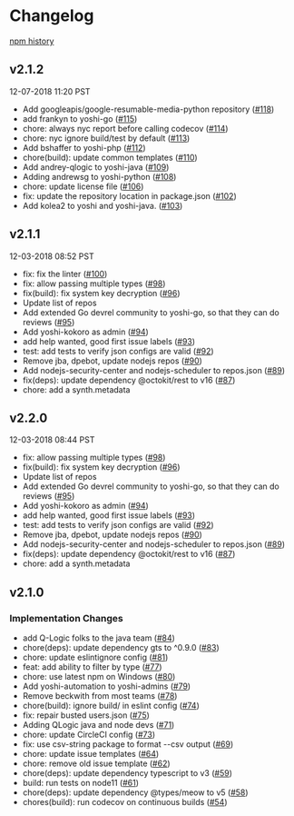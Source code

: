 # Changelog

[npm history][1]

[1]: https://www.npmjs.com/package/@justinbeckwith/sloth?activeTab=versions

## v2.1.2

12-07-2018 11:20 PST

- Add googleapis/google-resumable-media-python repository ([#118](https://github.com/googleapis/sloth/pull/118))
- add frankyn to yoshi-go ([#115](https://github.com/googleapis/sloth/pull/115))
- chore: always nyc report before calling codecov ([#114](https://github.com/googleapis/sloth/pull/114))
- chore: nyc ignore build/test by default ([#113](https://github.com/googleapis/sloth/pull/113))
- Add bshaffer to yoshi-php ([#112](https://github.com/googleapis/sloth/pull/112))
- chore(build): update common templates ([#110](https://github.com/googleapis/sloth/pull/110))
- Add andrey-qlogic to yoshi-java ([#109](https://github.com/googleapis/sloth/pull/109))
- Adding andrewsg to yoshi-python ([#108](https://github.com/googleapis/sloth/pull/108))
- chore: update license file ([#106](https://github.com/googleapis/sloth/pull/106))
- fix: update the repository location in package.json ([#102](https://github.com/googleapis/sloth/pull/102))
- Add kolea2 to yoshi and yoshi-java. ([#103](https://github.com/googleapis/sloth/pull/103))

## v2.1.1

12-03-2018 08:52 PST

- fix: fix the linter ([#100](https://github.com/googleapis/sloth/pull/100))
- fix: allow passing multiple types ([#98](https://github.com/googleapis/sloth/pull/98))
- fix(build): fix system key decryption ([#96](https://github.com/googleapis/sloth/pull/96))
- Update list of repos
- Add extended Go devrel community to yoshi-go, so that they can do reviews ([#95](https://github.com/googleapis/sloth/pull/95))
- Add yoshi-kokoro as admin ([#94](https://github.com/googleapis/sloth/pull/94))
- add help wanted, good first issue labels ([#93](https://github.com/googleapis/sloth/pull/93))
- test: add tests to verify json configs are valid ([#92](https://github.com/googleapis/sloth/pull/92))
- Remove jba, dpebot, update nodejs repos ([#90](https://github.com/googleapis/sloth/pull/90))
- Add nodejs-security-center and nodejs-scheduler to repos.json ([#89](https://github.com/googleapis/sloth/pull/89))
- fix(deps): update dependency @octokit/rest to v16 ([#87](https://github.com/googleapis/sloth/pull/87))
- chore: add a synth.metadata

## v2.2.0

12-03-2018 08:44 PST

- fix: allow passing multiple types ([#98](https://github.com/googleapis/sloth/pull/98))
- fix(build): fix system key decryption ([#96](https://github.com/googleapis/sloth/pull/96))
- Update list of repos
- Add extended Go devrel community to yoshi-go, so that they can do reviews ([#95](https://github.com/googleapis/sloth/pull/95))
- Add yoshi-kokoro as admin ([#94](https://github.com/googleapis/sloth/pull/94))
- add help wanted, good first issue labels ([#93](https://github.com/googleapis/sloth/pull/93))
- test: add tests to verify json configs are valid ([#92](https://github.com/googleapis/sloth/pull/92))
- Remove jba, dpebot, update nodejs repos ([#90](https://github.com/googleapis/sloth/pull/90))
- Add nodejs-security-center and nodejs-scheduler to repos.json ([#89](https://github.com/googleapis/sloth/pull/89))
- fix(deps): update dependency @octokit/rest to v16 ([#87](https://github.com/googleapis/sloth/pull/87))
- chore: add a synth.metadata

## v2.1.0

### Implementation Changes
- add Q-Logic folks to the java team ([#84](https://github.com/GoogleCloudPlatform/sloth/pull/84))
- chore(deps): update dependency gts to ^0.9.0 ([#83](https://github.com/GoogleCloudPlatform/sloth/pull/83))
- chore: update eslintignore config ([#81](https://github.com/GoogleCloudPlatform/sloth/pull/81))
- feat: add ability to filter by type ([#77](https://github.com/GoogleCloudPlatform/sloth/pull/77))
- chore: use latest npm on Windows ([#80](https://github.com/GoogleCloudPlatform/sloth/pull/80))
- Add yoshi-automation to yoshi-admins ([#79](https://github.com/GoogleCloudPlatform/sloth/pull/79))
- Remove beckwith from most teams ([#78](https://github.com/GoogleCloudPlatform/sloth/pull/78))
- chore(build): ignore build/ in eslint config ([#74](https://github.com/GoogleCloudPlatform/sloth/pull/74))
- fix: repair busted users.json ([#75](https://github.com/GoogleCloudPlatform/sloth/pull/75))
- Adding QLogic java and node devs ([#71](https://github.com/GoogleCloudPlatform/sloth/pull/71))
- chore: update CircleCI config ([#73](https://github.com/GoogleCloudPlatform/sloth/pull/73))
- fix: use csv-string package to format --csv output ([#69](https://github.com/GoogleCloudPlatform/sloth/pull/69))
- chore: update issue templates ([#64](https://github.com/GoogleCloudPlatform/sloth/pull/64))
- chore: remove old issue template ([#62](https://github.com/GoogleCloudPlatform/sloth/pull/62))
- chore(deps): update dependency typescript to v3 ([#59](https://github.com/GoogleCloudPlatform/sloth/pull/59))
- build: run tests on node11 ([#61](https://github.com/GoogleCloudPlatform/sloth/pull/61))
- chore(deps): update dependency @types/meow to v5 ([#58](https://github.com/GoogleCloudPlatform/sloth/pull/58))
- chores(build): run codecov on continuous builds ([#54](https://github.com/GoogleCloudPlatform/sloth/pull/54))

